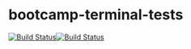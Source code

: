 # bootcamp-terminal-tests
[![Build Status](https://travis-ci.com/AmirahDavids/bootcamp-terminal-tests.svg?branch=master)](https://travis-ci.com/AmirahDavids/bootcamp-terminal-tests)[![Build Status](https://travis-ci.com/AmirahDavids/bootcamp-terminal-tests.svg?branch=master)](https://travis-ci.com/AmirahDavids/bootcamp-terminal-tests)